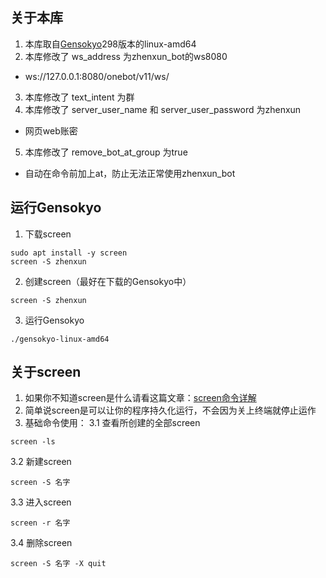 ## 关于本库

1. 本库取自[Gensokyo](https://github.com/Hoshinonyaruko/Gensokyo/releases/tag/298%2Fmerge)298版本的linux-amd64
2. 本库修改了 ws_address 为zhenxun_bot的ws8080
* ws://127.0.0.1:8080/onebot/v11/ws/
3. 本库修改了 text_intent 为群
4. 本库修改了 server_user_name 和 server_user_password 为zhenxun
* 网页web账密
5. 本库修改了 remove_bot_at_group 为true
* 自动在命令前加上at，防止无法正常使用zhenxun_bot

## 运行Gensokyo

1. 下载screen
```
sudo apt install -y screen
screen -S zhenxun
```
2. 创建screen（最好在下载的Gensokyo中）
```
screen -S zhenxun
```
3. 运行Gensokyo
```
./gensokyo-linux-amd64
```

## 关于screen

1. 如果你不知道screen是什么请看这篇文章：[screen命令详解](https://zhuanlan.zhihu.com/p/405968623)
2. 简单说screen是可以让你的程序持久化运行，不会因为关上终端就停止运作
3. 基础命令使用：
3.1 查看所创建的全部screen
```
screen -ls
``` 
3.2 新建screen
``` 
screen -S 名字
``` 
3.3 进入screen
``` 
screen -r 名字
```
3.4 删除screen
``` 
screen -S 名字 -X quit
```